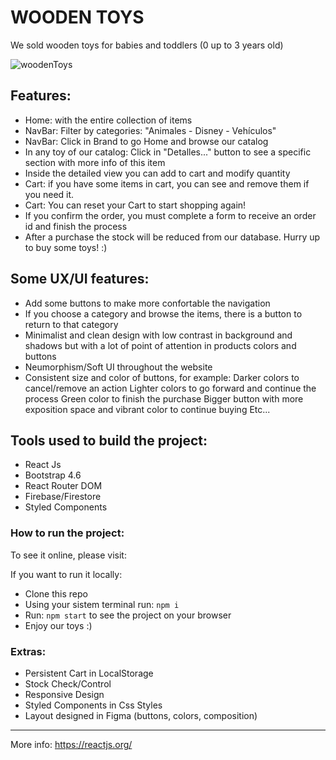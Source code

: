 # WOODEN TOYS 
We sold wooden toys for babies and toddlers (0 up to 3 years old)

![woodenToys](https://user-images.githubusercontent.com/78130980/130324428-f1c09301-7e44-42a0-af29-2c6b09a876cd.gif)

## Features: 
- Home: with the entire collection of items
- NavBar: Filter by categories: "Animales - Disney - Vehículos"
- NavBar: Click in Brand to go Home and browse our catalog
- In any toy of our catalog: Click in "Detalles..." button to see a specific section with more info of this item 
- Inside the detailed view you can add to cart and modify quantity 
- Cart: if you have some items in cart, you can see and remove them if you need it. 
- Cart: You can reset your Cart to start shopping again!
- If you confirm the order, you must complete a form to receive an order id and finish the process
- After a purchase the stock will be reduced from our database. Hurry up to buy some toys! :)

## Some UX/UI features:
- Add some buttons to make more confortable the navigation 
- If you choose a category and browse the items, there is a button to return to that category
- Minimalist and clean design with low contrast in background and shadows but with a lot of point of attention in products colors and buttons
- Neumorphism/Soft UI throughout the website
- Consistent size and color of buttons, for example:
  Darker colors to cancel/remove an action
  Lighter colors to go forward and continue the process
  Green color to finish the purchase
  Bigger button with more exposition space and vibrant color to continue buying
  Etc...

## Tools used to build the project:
- React Js
- Bootstrap 4.6
- React Router DOM
- Firebase/Firestore
- Styled Components

### How to run the project:
To see it online, please visit: 

If you want to run it locally: 
- Clone this repo
- Using your sistem terminal run: `npm i` 
- Run: `npm start` to see the project on your browser
- Enjoy our toys :)

### Extras:
- Persistent Cart in LocalStorage
- Stock Check/Control
- Responsive Design
- Styled Components in Css Styles
- Layout designed in Figma (buttons, colors, composition)

----------------------------------------

More info:
https://reactjs.org/

